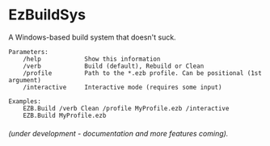 # EzBuildSys
A Windows-based build system that doesn't suck.

```
Parameters:
    /help            Show this information
    /verb            Build (default), Rebuild or Clean
    /profile         Path to the *.ezb profile. Can be positional (1st argument)
    /interactive     Interactive mode (requires some input)

Examples:
    EZB.Build /verb Clean /profile MyProfile.ezb /interactive
    EZB.Build MyProfile.ezb
```

###### (under development - documentation and more features coming).
